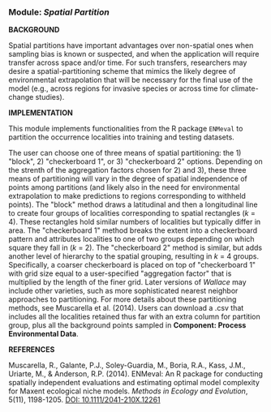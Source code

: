 ### **Module:** ***Spatial Partition***

**BACKGROUND**

Spatial partitions have important advantages over non-spatial ones when sampling bias is known or suspected, and when the application will require transfer across space and/or time. For such transfers, researchers may desire a spatial-partitioning scheme that mimics the likely degree of environmental extrapolation that will be necessary for the final use of the model (e.g., across regions for invasive species or across time for climate-change studies).

**IMPLEMENTATION**

This module implements functionalities from the R package `ENMeval` to partition the occurrence localities into training and testing datasets. 

The user can choose one of three means of spatial partitioning: the 1) "block", 2) "checkerboard 1", or 3) "checkerboard 2" options. Depending on the strenth of the aggregation factors chosen for 2) and 3), these three means of partitioning will vary in the degree of spatial independence of points among partitions (and likely also in the need for environmental extrapolation to make predictions to regions corresponding to withheld points). The "block" method draws a latitudinal and then a longitudinal line to create four groups of localities corresponding to spatial rectangles (*k* = 4). These rectangles hold similar numbers of localities but typically differ in area. The "checkerboard 1" method breaks the extent into a checkerboard pattern and attributes localities to one of two groups depending on which square they fall in (*k* = 2). The "checkerboard 2" method is similar, but adds another level of hierarchy to the spatial grouping, resulting in *k* = 4 groups. Specifically, a coarser checkerboard is placed on top of "checkerboard 1" with grid size equal to a user-specified "aggregation factor" that is multiplied by the length of the finer grid. Later versions of *Wallace* may include other varieties, such as more sophisticated nearest neighbor approaches to partitioning. For more details about these partitioning methods, see Muscarella et al. (2014). Users can download a .csv that includes all the localities retained thus far with an extra column for partition group, plus all the background points sampled in **Component: Process Environmental Data**.

**REFERENCES**

Muscarella, R., Galante, P.J., Soley-Guardia, M., Boria, R.A., Kass, J.M., Uriarte, M., & Anderson, R.P. (2014). ENMeval: An R package for conducting spatially independent evaluations and estimating optimal model complexity for Maxent ecological niche models. *Methods in Ecology and Evolution*, 5(11), 1198-1205. <a href="https://doi.org/10.1111/2041-210X.12261" target="_blank">DOI: 10.1111/2041-210X.12261</a>
